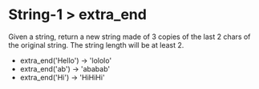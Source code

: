 # String-1 > extra_end

Given a string, return a new string made of 3 copies of the last 2 chars of the original string. The string length will be at least 2.

- extra_end('Hello') → 'lololo'
- extra_end('ab') → 'ababab'
- extra_end('Hi') → 'HiHiHi'
